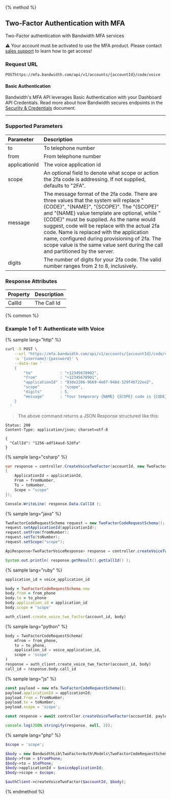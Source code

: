 {% method %}

## Two-Factor Authentication with MFA
Two-Factor authentication with Bandwidth MFA services

⚠️ Your account must be activated to use the MFA product. Please contact [sales support](https://www.bandwidth.com/talk-to-an-expert/) to learn how to get access!

### Request URL

<code class="post">POST</code>`https://mfa.bandwidth.com/api/v1/accounts/{accountId}/code/voice`

#### Basic Authentication

Bandwidth's MFA API leverages Basic Authentication with your Dashboard API Credentials. Read more about how Bandwidth secures endpoints in the [Security & Credentials](../../../guides/accountCredentials.md) document.

---

### Supported Parameters

| Parameter     | Description           |
|:--------------|:----------------------|
| to            | To telephone number   |
| from          | From telephone number |
| applicationId | The voice application id  |
| scope         | An optional field to denote what scope or action the 2fa code is addressing. If not supplied, defaults to "2FA". |
| message | The message format of the 2fa code. There are three values that the system will replace "{CODE}", "{NAME}", "{SCOPE}". The "{SCOPE}" and "{NAME} value template are optional, while "{CODE}" must be supplied. As the name would suggest, code will be replace with the actual 2fa code. Name is replaced with the application name, configured during provisioning of 2fa. The scope value is the same value sent during the call and partitioned by the server. |
| digits | The number of digits for your 2fa code. The valid number ranges from 2 to 8, inclusively. |

### Response Attributes

| Property | Description |
|:---------|:------------|
| CallId   | The Call Id |


{% common %}

### Example 1 of 1: Authenticate with Voice

{% sample lang="http" %}

```bash
curl -X POST \
    --url "https://mfa.bandwidth.com/api/v1/accounts/{accountId}/code/voice" \
    -u '{username}:{password}' \
    --data-raw '
    {
        "to"            : "+12345678902",
        "from"          : "+12345678901",
        "applicationId" : "93de2206-9669-4e07-948d-329f4b722ee2",
        "scope"         : "scope",
        "digits"        : 5,
        "message"       : "Your temporary {NAME} {SCOPE} code is {CODE}"
    }
  '
```
> The above command returns a JSON Response structured like this:

```http
Status: 200
Content-Type: application/json; charset=utf-8

{
  "CallId": "1256-adf14asd-52dfa"
}
```

{% sample lang="csharp" %}

```csharp
var response = controller.CreateVoiceTwoFactor(accountId, new TwoFactorCodeRequestSchema
{
    ApplicationId = applicationId,
    From = fromNumber,
    To = toNumber,
    Scope = "scope"
});

Console.WriteLine( response.Data.CallId );
```

{% sample lang="java" %}

```java
TwoFactorCodeRequestSchema request = new TwoFactorCodeRequestSchema();
request.setApplicationId(applicationId);
request.setFrom(fromNumber);
request.setTo(toNumber);
request.setScope("scope");

ApiResponse<TwoFactorVoiceResponse> response = controller.createVoiceTwoFactor(accountId, request);

System.out.println( response.getResult().getCallId() );
```

{% sample lang="ruby" %}

```ruby
application_id = voice_application_id

body = TwoFactorCodeRequestSchema.new
body.from = from_phone
body.to = to_phone
body.application_id = application_id
body.scope = 'scope'

auth_client.create_voice_two_factor(account_id, body)
```

{% sample lang="python" %}

```python
body = TwoFactorCodeRequestSchema(
    mfrom = from_phone,
    to = to_phone,
    application_id = voice_application_id,
    scope = 'scope'
)
response = auth_client.create_voice_two_factor(account_id, body)
call_id = response.body.call_id
```

{% sample lang="js" %}

```js
const payload = new mfa.TwoFactorCodeRequestSchema();
payload.applicationId = applicationId;
payload.from = fromNumber;
payload.to = toNumber;
payload.scope = 'scope';

const response = await controller.createVoiceTwoFactor(accountId, payload);

console.log(JSON.stringify(response, null, 2));
```

{% sample lang="php" %}

```php
$scope = 'scope';

$body = new BandwidthLib\TwoFactorAuth\Models\TwoFactorCodeRequestSchema();
$body->from = $fromPhone;
$body->to = $toPhone;
$body->applicationId = $voiceApplicationId;
$body->scope = $scope;

$authClient->createVoiceTwoFactor($accountId, $body);
```

{% endmethod %}
